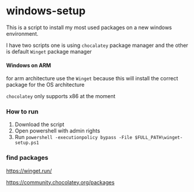 # windows-setup

This is a script to install my most used packages on a new windows environment.

I have two scripts one is using `chocalatey` package manager and the other is default `Winget` package manager

#### Windows on ARM

for arm architecture use the `Winget` because this will install the correct package for the OS architecture

`chocolatey` only supports x86 at the moment

### How to run

1) Download the script
2) Open powershell with admin rights
3) Run `powershell -executionpolicy bypass -File $FULL_PATH\winget-setup.ps1`


### find packages

https://winget.run/

https://community.chocolatey.org/packages